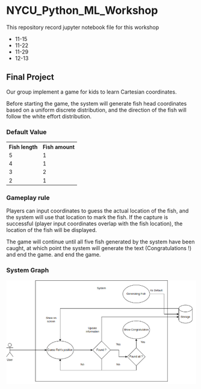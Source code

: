 # NYCU_Python_ML_Workshop

This repository record jupyter notebook file for this workshop

* 11-15
* 11-22
* 11-29
* 12-13

## Final Project

Our group implement a game for kids to learn Cartesian coordinates.

Before starting the game, the system will generate fish head coordinates based on a uniform discrete distribution, and the direction of the fish will follow the white effort distribution.

### Default Value

<table>
    <tr>
        <th>
            Fish length
        </th>
        <th>
            Fish amount
        </th>
    </tr>
    <tr>
        <td>
            5
        </td>
        <td>
            1
        </td>
    </tr>
    <tr>
        <td>
            4
        </td>
        <td>
            1
        </td>
    </tr>
    <tr>
        <td>
            3
        </td>
        <td>
            2
        </td>
    </tr>
    <tr>
        <td>
            2
        </td>
        <td>
            1
        </td>
    </tr>
</table>

### Gameplay rule

Players can input coordinates to guess the actual location of the fish, and the system will use that location to mark the fish. If the capture is successful (player input coordinates overlap with the fish location), the location of the fish will be displayed.

The game will continue until all five fish generated by the system have been caught, at which point the system will generate the text (Congratulations !) and end the game. and end the game.

### System Graph

![System Graph](system%20graph.png)